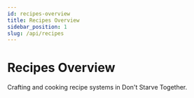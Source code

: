 ```yaml
---
id: recipes-overview
title: Recipes Overview
sidebar_position: 1
slug: /api/recipes
---
```


# Recipes Overview

Crafting and cooking recipe systems in Don't Starve Together. 